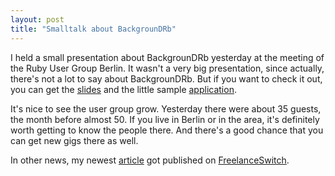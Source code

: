 ```yaml
---
layout: post
title: "Smalltalk about BackgrounDRb"
---
```

I held a small presentation about BackgrounDRb yesterday at the meeting of the Ruby User Group Berlin. It wasn't a very big presentation, since actually, there's not a lot to say about BackgrounDRb. But if you want to check it out, you can get the <a href="/files/BackgrounDRb.pdf">slides</a> and the little sample <a href="/files/backgroundrb_demo.zip">application</a>.

It's nice to see the user group grow. Yesterday there were about 35 guests, the month before almost 50. If you live in Berlin or in the area, it's definitely worth getting to know the people there. And there's a good chance that you can get new gigs there as well.

In other news, my newest <a href="http://freelanceswitch.com/new-leads-series/7-cheap-ways-to-promote-your-development-skills/">article</a> got published on <a href="http://www.freelanceswitch.com/">FreelanceSwitch</a>.